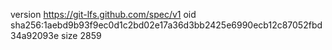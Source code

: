 version https://git-lfs.github.com/spec/v1
oid sha256:1aebd9b93f9ec0d1c2bd02e17a36d3bb2425e6990ecb12c87052fbd34a92093e
size 2859
